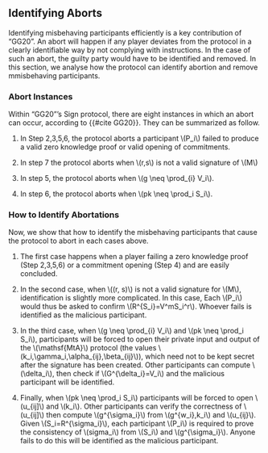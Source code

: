 ## Identifying Aborts

Identifying misbehaving participants efficiently is a key contribution of “GG20”. An abort will happen if any player deviates from the protocol in a clearly identifiable way by not complying with instructions. In the case of such an abort, the guilty party would have to be identified and removed. In this section, we analyse how the protocol can identify abortion and remove mmisbehaving participants.

### Abort Instances
Within “GG20”’s Sign protocol, there are eight instances in which an abort can occur, according to {{#cite GG20}}. They can be summarized as follow.

1. In Step 2,3,5,6, the protocol aborts a participant \\(P_i\\) failed to produce a valid zero knowledge proof or valid opening of commitments.

2. In step 7 the protocol aborts when \\(r,s\\) is not a valid signature of \\(M\\)

3. In step 5, the protocol aborts when \\(g \neq \prod_{i} V_i\\).

4. In step 6, the protocol aborts when \\(pk \neq \prod_i S_i\\).

### How to Identify Abortations

Now, we show that how to identify the misbehaving participants that cause the protocol to abort in each cases above.

1. The first case happens when a player failing a zero knowledge proof (Step 2,3,5,6) or a commitment opening (Step 4) and are easily concluded. 

2. In the second case, when \\((r, s)\\) is not a valid signature for \\(M\\), identification is slightly more complicated. In this case, Each \\(P_i\\) would thus be asked to confirm \\(R^{S_i}=V^mS_i^r\\). Whoever fails is identified as the malicious participant.

3. In the third case, when \\(g \neq \prod_{i} V_i\\) and \\(pk \neq \prod_i S_i\\), participants will be forced to open their private input and output of the \\(\mathsf{MtA}\\) protocol (the values \\(k_i,\gamma_i,\alpha_{ij},\beta_{ij}\\)), which need not to be kept secret after the signature has been created. Other participants can compute \\(\delta_i\\), then check if \\(G^{\delta_i}=V_i\\) and the malicious participant will be identified.

4. Finally, when \\(pk \neq \prod_i S_i\\) participants will be forced to open \\(u_{ij]\\) and \\(k_i\\). Other participants can verify the correctness of \\(u_{ij]\\) then compute \\(g^{\sigma_i}\\) from \\(g^{w_i},k_i\\) and \\(u_{ij}\\). Given \\(S_i=R^{\sigma_i}\\), each participant \\(P_i\\) is required to prove the consistency of \\(sigma_i\\) from \\(S_i\\) and \\(g^{\sigma_i}\\). Anyone fails to do this will be identified as the malicious participant.
